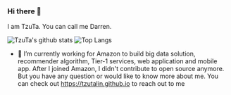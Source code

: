 ### Hi there 👋

 I am TzuTa. You can call me Darren.

![TzuTa's github stats](https://github-readme-stats.vercel.app/api?username=tzutalin&count_private=true&hide=issues)
![Top Langs](https://github-readme-stats.vercel.app/api/top-langs/?username=tzutalin&layout=compact)

- 🔭 I’m currently working for Amazon to build big data solution, recommender algorithm, Tier-1 services, web application and mobile app. After I joined Amazon, I didn't contribute to open source anymore. But you have any question or would like to know more about me. You can check out https://tzutalin.github.io to reach out to me
